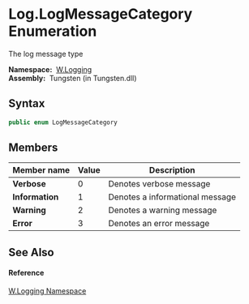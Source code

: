 Log.LogMessageCategory Enumeration
==================================
   The log message type

  **Namespace:**  [W.Logging][1]  
  **Assembly:**  Tungsten (in Tungsten.dll)

Syntax
------

```csharp
public enum LogMessageCategory
```


Members
-------

Member name     | Value | Description                     
--------------- | ----- | ------------------------------- 
**Verbose**     | 0     | Denotes verbose message         
**Information** | 1     | Denotes a informational message 
**Warning**     | 2     | Denotes a warning message       
**Error**       | 3     | Denotes an error message        


See Also
--------

#### Reference
[W.Logging Namespace][1]  

[1]: ../README.md